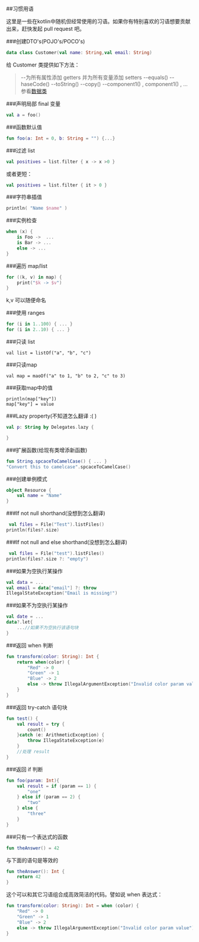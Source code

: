 ##习惯用语

这里是一些在kotlin中随机但经常使用的习语。如果你有特别喜欢的习语想要贡献出来，赶快发起 pull request 吧。

###创建DTO's(POJO's/POCO's)

```kotlin
data class Customer(val name: String,val email: String)
```

给 Customer 类提供如下方法：

>  --为所有属性添加 getters 并为所有变量添加 setters
>  --equals()
>  --haseCode()
>  --toString()
>  --copy()
>  --component1() , component1() , ... 参看[数据类](http://kotlinlang.org/docs/reference/data-classes.html)

###声明局部 final 变量

```kotlin
val a = foo()
```
###函数默认值

```kotlin
fun foo(a: Int = 0, b: String = "") {...}
```

###过滤 list

```kotlin
val positives = list.filter { x -> x >0 }

```
或者更短：

```kotlin
val positives = list.filter { it > 0 }
```

###字符串插值

```kotlin
println( "Name $name" )
```

###实例检查

```kotlin
when (x) {
	is Foo ->  ...
	is Bar -> ...
	else -> ...
}
```

###遍历 map/list
```kotlin
for ((k, v) in map) {
	print("$k -> $v")
}
```
k,v 可以随便命名

###使用 ranges
```kotlin
for (i in 1..100) { ... }
for (i in 2..10) { ... }
```

###只读 list
```kotllin
val list = listOf("a", "b", "c")
```

###只读map

```kotllin
val map = maoOf("a" to 1, "b" to 2, "c" to 3)
```

###获取map中的值

```kotllin
println(map["key"])
map["key"] = value
```

###Lazy property(不知道怎么翻译 :(  )

```kotlin
val p: String by Delegates.lazy {

}
```

###扩展函数(给现有类增添新函数)
```kotlin
fun String.spcaceToCamelCase() { ... }
"Convert this to camelcase".spcaceToCamelCase()
```

###创建单例模式
```kotlin
object Resource {
	val name = "Name"
}
```

###If not null shorthand(没想到怎么翻译)
```kotlin
 val files = File("Test").listFiles()
println(files?.size)
```

###If not null and else shorthand(没想到怎么翻译)
```kotlin
 val files = File("test").listFiles()
println(files?.size ?: "empty")
```

###如果为空执行某操作
```kotlin
val data = ...
val email = data["email"] ?: throw
IllegalStateException("Email is missing!")
```

###如果不为空执行某操作
```kotlin
val date = ...
data?.let{
	...//如果不为空执行该语句块
}
```

###返回 when 判断
```kotlin
fun transform(color: String): Int {
	return when(color) {
		"Red" -> 0
		"Green" -> 1
		"Blue" -> 2
		else -> throw IllegalArgumentException("Invalid color param value")
	}
}
```

###返回 try-catch 语句块

```kotlin
fun test() {
	val result = try {
		count()
	}catch (e: ArithmeticException) {
		throw IllegaStateException(e)
	}
	//处理 result
}
```
###返回 if 判断
```kotlin
fun foo(param: Int){
	val result = if (param == 1) {
		"one"
	} else if (param == 2) {
		"two"
	} else {
		"three"
	}
}
```

###只有一个表达式的函数
```kotlin
fun theAnswer() = 42
```
与下面的语句是等效的

```kotlin
fun theAnswer(): Int {
	return 42
}
```
这个可以和其它习语组合成高效简洁的代码。譬如说 when 表达式：

```kotlin
fun transform(color: String): Int = when (color) {
	"Red" -> 0
	"Green" -> 1
	"Blue" -> 2
	else -> throw IllegalArgumentException("Invalid color param value")
}
```
